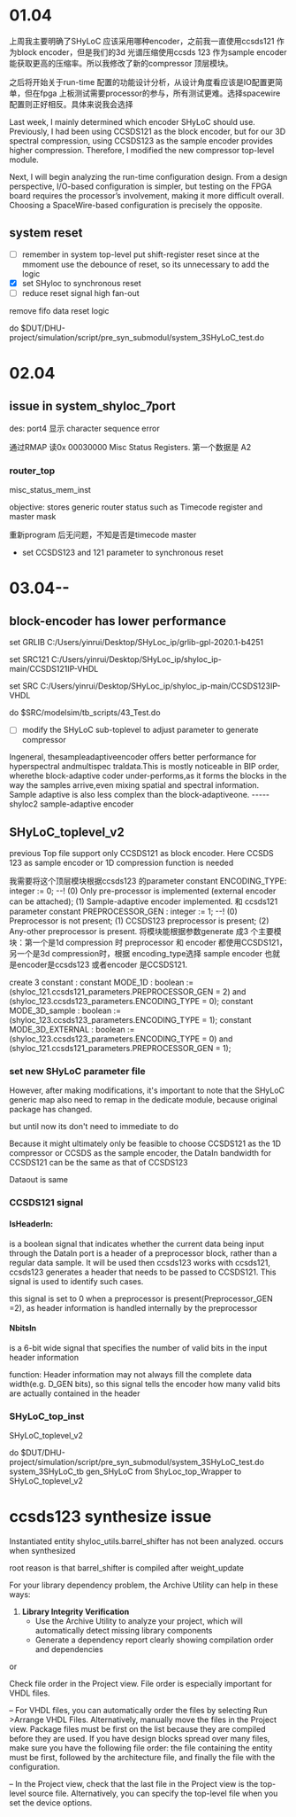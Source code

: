 # 01.04

上周我主要明确了SHyLoC 应该采用哪种encoder，之前我一直使用ccsds121 作为block encoder，但是我们的3d 光谱压缩使用ccsds 123 作为sample encoder 能获取更高的压缩率。所以我修改了新的compressor 顶层模块。

之后将开始关于run-time 配置的功能设计分析，从设计角度看应该是IO配置更简单，但在fpga 上板测试需要processor的参与，所有测试更难。选择spacewire 配置则正好相反。具体来说我会选择


Last week, I mainly determined which encoder SHyLoC should use. Previously, I had been using CCSDS121 as the block encoder, but for our 3D spectral compression, using CCSDS123 as the sample encoder provides higher compression. Therefore, I modified the new compressor top-level module.

Next, I will begin analyzing the run-time configuration design. From a design perspective, I/O-based configuration is simpler, but testing on the FPGA board requires the processor’s involvement, making it more difficult overall. Choosing a SpaceWire-based configuration is precisely the opposite.

## system reset

* [ ]  remember in system top-level put shift-register reset
  since at the mmoment use the debounce of reset, so its unnecessary to add the logic
* [X]  set SHyloc to synchronous reset
* [ ]  reduce reset signal high fan-out

remove fifo data reset logic

do $DUT/DHU-project/simulation/script/pre_syn_submodul/system_3SHyLoC_test.do

# 02.04

## issue in system_shyloc_7port

des: port4 显示 character sequence error

通过RMAP 读0x 00030000  Misc Status Registers.      第一个数据是 A2

### router_top

misc_status_mem_inst

objective: stores generic router status such as Timecode register and master mask

重新program 后无问题，不知是否是timecode master

- set CCSDS123 and 121 parameter  to synchronous reset

# 03.04--

## block-encoder has lower performance

set GRLIB C:/Users/yinrui/Desktop/SHyLoc\_ip/grlib-gpl-2020.1-b4251

set SRC121 C:/Users/yinrui/Desktop/SHyLoc\_ip/shyloc\_ip-main/CCSDS121IP-VHDL

set SRC C:/Users/yinrui/Desktop/SHyLoc\_ip/shyloc\_ip-main/CCSDS123IP-VHDL

do $SRC/modelsim/tb_scripts/43\_Test.do

* [ ]  modify the SHyLoC sub-toplevel to adjust parameter to generate compressor

Ingeneral, thesampleadaptiveencoder  offers better performance for hyperspectral andmultispec traldata.This is mostly noticeable in BIP order, wherethe  block-adaptive coder under-performs,as it forms the blocks  in the way the samples arrive,even mixing spatial and spectral  information. Sample adaptive is also less complex than the  block-adaptiveone. -----shyloc2 sample-adaptive encoder

## SHyLoC_toplevel_v2

previous Top file support only CCSDS121 as block encoder. Here CCSDS 123 as sample encoder or 1D compression function is needed

我需要将这个顶层模块根据ccsds123 的parameter   constant ENCODING\_TYPE: integer  := 0;      --! (0) Only pre-processor is implemented (external encoder can be attached); (1) Sample-adaptive encoder implemented. 和 ccsds121 parameter   constant PREPROCESSOR\_GEN : integer := 1;      --! (0) Preprocessor is not present; (1) CCSDS123 preprocessor is present; (2) Any-other preprocessor is present. 将模块能根据参数generate 成3 个主要模块：第一个是1d compression 时 preprocessor 和 encoder 都使用CCSDS121， 另一个是3d compression时，根据 encoding\_type选择 sample encoder 也就是encoder是ccsds123 或者encoder 是CCSDS121.

create 3 constant :
constant MODE_1D : boolean := (shyloc_121.ccsds121_parameters.PREPROCESSOR_GEN = 2) and
(shyloc_123.ccsds123_parameters.ENCODING_TYPE = 0);
constant MODE_3D_sample : boolean := (shyloc_123.ccsds123_parameters.ENCODING_TYPE = 1);
constant MODE_3D_EXTERNAL : boolean := (shyloc_123.ccsds123_parameters.ENCODING_TYPE = 0) and
(shyloc_121.ccsds121_parameters.PREPROCESSOR_GEN = 1);

### set new SHyLoC parameter file

However, after making modifications, it's important to note that the SHyLoC generic map also need to remap in the dedicate module, because original package has changed.

but until now its don't need to immediate to do

Because it might ultimately only be feasible to choose CCSDS121 as the 1D compressor or CCSDS as the sample encoder, the DataIn bandwidth for CCSDS121 can be the same as that of CCSDS123

Dataout is same

### CCSDS121 signal

#### IsHeaderIn:

is a boolean signal that indicates whether the current data being input through the DataIn port is a header of a preprocessor block, rather than a regular data sample. It will be used then ccsds123 works with ccsds121, ccsds123 generates a header that needs to be passed to CCSDS121. This signal is used to identify such cases.

this signal is set to 0 when a preprocessor is present(Preprocessor_GEN =2), as header information is handled internally by the preprocessor

#### NbitsIn

is a 6-bit wide signal that specifies the number of valid bits in the input header information

function: Header information may not always fill the complete data width(e.g. D_GEN bits), so this signal tells the encoder how many valid bits are actually contained in the header

### SHyLoC_top_inst

SHyLoC_toplevel_v2

do $DUT/DHU-project/simulation/script/pre_syn_submodul/system_3SHyLoC_test.do
system_3SHyLoC_tb
gen_SHyLoC from ShyLoc_top_Wrapper to SHyLoC_toplevel_v2

# ccsds123 synthesize issue

Instantiated entity shyloc\_utils.barrel\_shifter has not been analyzed.  occurs when synthesized

root reason is that barrel_shifter is compiled after weight_update


For your library dependency problem, the Archive Utility can help in these ways:

1. **Library Integrity Verification**
   * Use the Archive Utility to analyze your project, which will automatically detect missing library components
   * Generate a dependency report clearly showing compilation order and dependencies

or

Check file order in the Project view. File order is especially important for  VHDL files.

– For VHDL files, you can automatically order the files by selecting Run >Arrange VHDL Files. Alternatively, manually move the files in the  Project view. Package files must be first on the list because they are  compiled before they are used. If you have design blocks spread over  many files, make sure you have the following file order: the file  containing the entity must be first, followed by the architecture file, and  finally the file with the configuration.

 – In the Project view, check that the last file in the Project view is the  top-level source file. Alternatively, you can specify the top-level file  when you set the device options.
